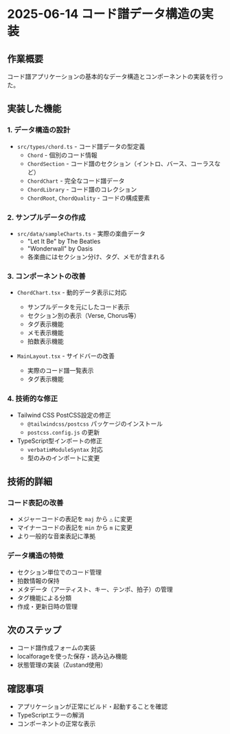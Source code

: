 # 2025-06-14 コード譜データ構造の実装

## 作業概要
コード譜アプリケーションの基本的なデータ構造とコンポーネントの実装を行った。

## 実装した機能

### 1. データ構造の設計
- `src/types/chord.ts` - コード譜データの型定義
  - `Chord` - 個別のコード情報
  - `ChordSection` - コード譜のセクション（イントロ、バース、コーラスなど）
  - `ChordChart` - 完全なコード譜データ
  - `ChordLibrary` - コード譜のコレクション
  - `ChordRoot`, `ChordQuality` - コードの構成要素

### 2. サンプルデータの作成
- `src/data/sampleCharts.ts` - 実際の楽曲データ
  - "Let It Be" by The Beatles
  - "Wonderwall" by Oasis
  - 各楽曲にはセクション分け、タグ、メモが含まれる

### 3. コンポーネントの改善
- `ChordChart.tsx` - 動的データ表示に対応
  - サンプルデータを元にしたコード表示
  - セクション別の表示（Verse, Chorus等）
  - タグ表示機能
  - メモ表示機能
  - 拍数表示機能

- `MainLayout.tsx` - サイドバーの改善
  - 実際のコード譜一覧表示
  - タグ表示機能

### 4. 技術的な修正
- Tailwind CSS PostCSS設定の修正
  - `@tailwindcss/postcss` パッケージのインストール
  - `postcss.config.js` の更新
- TypeScript型インポートの修正
  - `verbatimModuleSyntax` 対応
  - 型のみのインポートに変更

## 技術的詳細

### コード表記の改善
- メジャーコードの表記を `maj` から `△` に変更
- マイナーコードの表記を `min` から `m` に変更
- より一般的な音楽表記に準拠

### データ構造の特徴
- セクション単位でのコード管理
- 拍数情報の保持
- メタデータ（アーティスト、キー、テンポ、拍子）の管理
- タグ機能による分類
- 作成・更新日時の管理

## 次のステップ
- コード譜作成フォームの実装
- localforageを使った保存・読み込み機能
- 状態管理の実装（Zustand使用）

## 確認事項
- アプリケーションが正常にビルド・起動することを確認
- TypeScriptエラーの解消
- コンポーネントの正常な表示